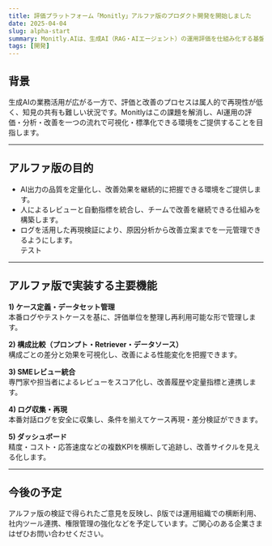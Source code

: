 ```yaml
---
title: 評価プラットフォーム「Monitly」アルファ版のプロダクト開発を開始しました
date: 2025-04-04
slug: alpha-start
summary: Monitly.AIは、生成AI（RAG・AIエージェント）の運用評価を仕組み化する基盤「Monitly」のアルファ版プロダクト開発を開始しました。レビュー統合・構成比較・ログ再現など、現場の評価業務を支えるコア機能を実装してまいります。
tags: [開発]
---
```


## 背景
生成AIの業務活用が広がる一方で、評価と改善のプロセスは属人的で再現性が低く、知見の共有も難しい状況です。Monitlyはこの課題を解消し、AI運用の評価・分析・改善を一つの流れで可視化・標準化できる環境をご提供することを目指します。

---

## アルファ版の目的
- AI出力の品質を定量化し、改善効果を継続的に把握できる環境をご提供します。  
- 人によるレビューと自動指標を統合し、チームで改善を継続できる仕組みを構築します。  
- ログを活用した再現検証により、原因分析から改善立案までを一元管理できるようにします。  
テスト
---

## アルファ版で実装する主要機能
**1) ケース定義・データセット管理**  
本番ログやテストケースを基に、評価単位を整理し再利用可能な形で管理します。

**2) 構成比較（プロンプト・Retriever・データソース）**  
構成ごとの差分と効果を可視化し、改善による性能変化を把握できます。

**3) SMEレビュー統合**  
専門家や担当者によるレビューをスコア化し、改善履歴や定量指標と連携します。

**4) ログ収集・再現**  
本番対話ログを安全に収集し、条件を揃えてケース再現・差分検証ができます。

**5) ダッシュボード**  
精度・コスト・応答速度などの複数KPIを横断して追跡し、改善サイクルを見える化します。

---

## 今後の予定
アルファ版の検証で得られたご意見を反映し、β版では運用組織での横断利用、社内ツール連携、権限管理の強化などを予定しています。ご関心のある企業さまはぜひお問い合わせください。
